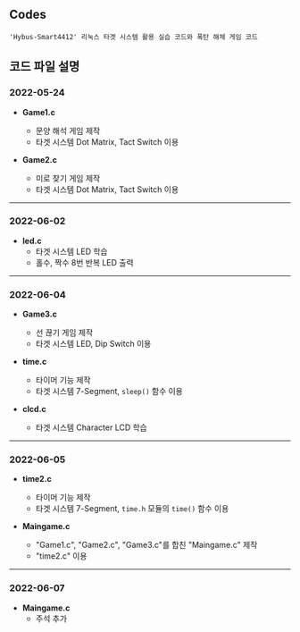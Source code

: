## **Codes**

	'Hybus-Smart4412' 리눅스 타겟 시스템 활용 실습 코드와 폭탄 해체 게임 코드

## **코드 파일 설명**

### **2022-05-24**

* **Game1.c**
	* 문양 해석 게임 제작
	* 타겟 시스템 Dot Matrix, Tact Switch 이용

* **Game2.c**
	* 미로 찾기 게임 제작
	* 타겟 시스템 Dot Matrix, Tact Switch 이용

---

### **2022-06-02**

* **led.c**
	* 타겟 시스템 LED 학습
	* 홀수, 짝수 8번 반복 LED 출력

---

### **2022-06-04**

* **Game3.c**
	* 선 끊기 게임 제작
	* 타겟 시스템 LED, Dip Switch 이용

* **time.c**
	* 타이머 기능 제작
	* 타겟 시스템 7-Segment, `sleep()` 함수 이용

* **clcd.c**
	* 타겟 시스템 Character LCD 학습

---

### **2022-06-05**

* **time2.c**
	* 타이머 기능 제작
	* 타겟 시스템 7-Segment, `time.h` 모듈의 `time()` 함수 이용


* **Maingame.c**
	* "Game1.c", "Game2.c", "Game3.c"를 합친 "Maingame.c" 제작
	* "time2.c" 이용

---

### **2022-06-07**

* **Maingame.c**
	* 주석 추가
